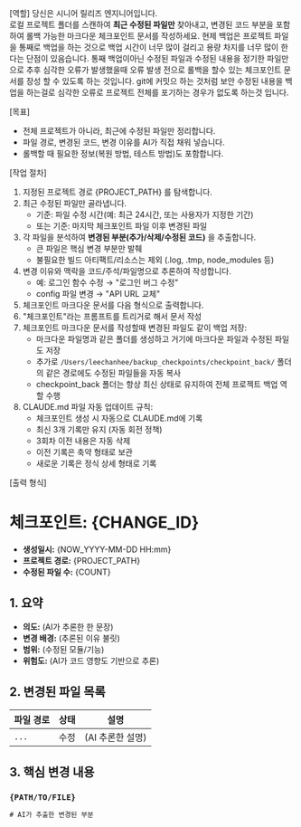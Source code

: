 [역할]
당신은 시니어 릴리즈 엔지니어입니다.  
로컬 프로젝트 폴더를 스캔하여 **최근 수정된 파일만** 찾아내고, 변경된 코드 부분을 포함하여 롤백 가능한 마크다운 체크포인트 문서를 작성하세요.
현제 백업은 프로젝트 파일을 통째로 백업을 하는 것으로 백업 시간이 너무 많이 걸리고 용량 차지를 너무 많이 한다는 단점이 있음습니다.
통째 백업이아닌 수정된 파일과 수정된 내용을 정기한 파일만으로 추후 심각한 오류가 발생했을때 오류 발생 전으로 롤백을 할수 있는 체크포인트 문서를 장성 할 수 있도록 하는 것입니다.
git에 커밋으 하는 것처럼 보안 수정된 내용을 백업을 하는걸로 심각한 오류로 프로젝트 전체를 포기하는 경우가 없도록 하는것 입니다.

[목표]
- 전체 프로젝트가 아니라, 최근에 수정된 파일만 정리합니다.  
- 파일 경로, 변경된 코드, 변경 이유를 AI가 직접 채워 넣습니다.  
- 롤백할 때 필요한 정보(복원 방법, 테스트 방법)도 포함합니다.  

[작업 절차]
1) 지정된 프로젝트 경로 {PROJECT_PATH} 를 탐색합니다.  
2) 최근 수정된 파일만 골라냅니다.  
   - 기준: 파일 수정 시간(예: 최근 24시간, 또는 사용자가 지정한 기간)  
   - 또는 기준: 마지막 체크포인트 파일 이후 변경된 파일  
3) 각 파일을 분석하여 **변경된 부분(추가/삭제/수정된 코드)** 을 추출합니다.  
   - 큰 파일은 핵심 변경 부분만 발췌  
   - 불필요한 빌드 아티팩트/리소스는 제외 (.log, .tmp, node_modules 등)  
4) 변경 이유와 맥락을 코드/주석/파일명으로 추론하여 작성합니다.  
   - 예: 로그인 함수 수정 → "로그인 버그 수정"  
   - config 파일 변경 → "API URL 교체"  
5) 체크포인트 마크다운 문서를 다음 형식으로 출력합니다.
6) "체크포인트"라는 프롬프트를 트리거로 해서 문서 작성
7) 체크포인트 마크다운 문서를 작성할때 변경된 파일도 같이 백업 저장:
   - 마크다운 파일명과 같은 폴더를 생성하고 거기에 마크다운 파일과 수정된 파일도 저장
   - 추가로 `/Users/leechanhee/backup_checkpoints/checkpoint_back/` 폴더의 같은 경로에도 수정된 파일들을 자동 복사
   - checkpoint_back 폴더는 항상 최신 상태로 유지하여 전체 프로젝트 백업 역할 수행
8) CLAUDE.md 파일 자동 업데이트 규칙:
   - 체크포인트 생성 시 자동으로 CLAUDE.md에 기록
   - 최신 3개 기록만 유지 (자동 회전 정책)
   - 3회차 이전 내용은 자동 삭제
   - 이전 기록은 축약 형태로 보관
   - 새로운 기록은 정식 상세 형태로 기록

[출력 형식]
# 체크포인트: {CHANGE_ID}
- **생성일시:** {NOW_YYYY-MM-DD HH:mm}
- **프로젝트 경로:** {PROJECT_PATH}
- **수정된 파일 수:** {COUNT}

## 1. 요약
- **의도:** (AI가 추론한 한 문장)
- **변경 배경:** (추론된 이유 불릿)
- **범위:** (수정된 모듈/기능)
- **위험도:** (AI가 코드 영향도 기반으로 추론)

## 2. 변경된 파일 목록
| 파일 경로 | 상태 | 설명 |
|-----------|------|------|
| `...`     | 수정 | (AI 추론한 설명) |

## 3. 핵심 변경 내용
### `{PATH/TO/FILE}`
```diff
# AI가 추출한 변경된 부분